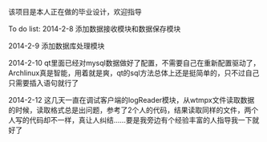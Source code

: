 该项目是本人正在做的毕业设计，欢迎指导

To do list:
2014-2-8 添加数据接收模块和数据保存模块

2014-2-9 添加数据库处理模块

2014-2-10 qt里面已经对mysql数据做好了配置，不需要自己在重新配置驱动了，Archlinux真是智能，用着就是爽，qt的sql方法总体上还是挺简单的，只不过自己只需要插入语句就行了

2014-2-12 这几天一直在调试客户端的logReader模块，从wtmpx文件读取数据的时候，读取格式总是出问题，参考了2个人的代码，结果读取同样的文件，两个人写的代码却不一样，真让人纠结……要是我旁边有个经验丰富的人指导我一下就好了
